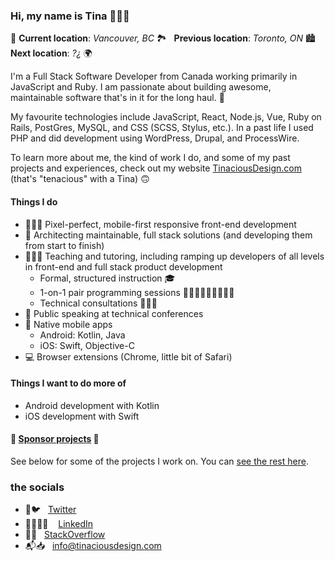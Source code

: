 ### Hi, my name is Tina 🙋🏻‍♀️

📍 **Current location**: _Vancouver, BC_ 🏞   **Previous location**: _Toronto, ON_ 🏙   **Next location**: _?¿_ 🌍

I'm a Full Stack Software Developer from Canada working primarily in JavaScript and Ruby. I am passionate about building awesome, maintainable software that's in it for the long haul. 🚚

My favourite technologies include JavaScript, React, Node.js, Vue, Ruby on Rails, PostGres, MySQL, and CSS (SCSS, Stylus, etc.). In a past life I used PHP and did development using WordPress, Drupal, and ProcessWire.

To learn more about me, the kind of work I do, and some of my past projects and experiences, check out my website [TinaciousDesign.com](https://tinaciousdesign.com/) (that's "tenacious" with a Tina) 🙃


#### Things I do

- 👩🏻‍🎨 Pixel-perfect, mobile-first responsive front-end development
- 🥞 Architecting maintainable, full stack solutions (and developing them from start to finish)
- 👩🏻‍🏫 Teaching and tutoring, including ramping up developers of all levels in front-end and full stack product development
    - Formal, structured instruction 🎓
    - 1-on-1 pair programming sessions 👨🏾‍💻👩🏻‍💻👨🏼‍💻
    - Technical consultations 👩🏻‍💼
- 🎤 Public speaking at technical conferences
- 📱 Native mobile apps
    - Android: Kotlin, Java
    - iOS: Swift, Objective-C
- 💻 Browser extensions (Chrome, little bit of Safari)


#### Things I want to do more of

- Android development with Kotlin
- iOS development with Swift


#### 💟 [Sponsor projects](https://github.com/sponsors/tinacious) 💌

See below for some of the projects I work on. You can [see the rest here](https://github.com/tinacious?tab=repositories).


### the socials

- 🦜🐦   [Twitter](https://twitter.com/tinaciousdesign)
- 👩🏻‍💼🧳    [LinkedIn](https://www.linkedin.com/in/TinaciousDesign)
- 🥞💦   [StackOverflow](https://stackoverflow.com/users/1870884/tina?tab=profile)
- 📬📥   [info@tinaciousdesign.com](mailto:info@tinaciousdesign.com?subject=Hi!%20I%20found%20you%20on%20Github%20👋)
